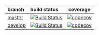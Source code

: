 | branch                                                 | build status                                                                                               | coverage                                                                                                                         |
|:-------------------------------------------------------|:-----------------------------------------------------------------------------------------------------------|----------------------------------------------------------------------------------------------------------------------------------|
| [master](https://github.com/Sauci/Icu/tree/master)   | [![Build Status](https://travis-ci.org/Sauci/Icu.svg?branch=master)](https://travis-ci.org/Sauci/Icu)  | [![codecov](https://codecov.io/gh/Sauci/Icu/branch/master/graph/badge.svg)](https://codecov.io/gh/Sauci/Icu/branch/master)   |
| [develop](https://github.com/Sauci/Icu/tree/develop) | [![Build Status](https://travis-ci.org/Sauci/Icu.svg?branch=develop)](https://travis-ci.org/Sauci/Icu) | [![codecov](https://codecov.io/gh/Sauci/Icu/branch/develop/graph/badge.svg)](https://codecov.io/gh/Sauci/Icu/branch/develop) |
